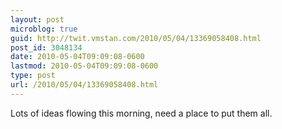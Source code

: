 ```yaml
---
layout: post
microblog: true
guid: http://twit.vmstan.com/2010/05/04/13369058408.html
post_id: 3048134
date: 2010-05-04T09:09:08-0600
lastmod: 2010-05-04T09:09:08-0600
type: post
url: /2010/05/04/13369058408.html
---
```

Lots of ideas flowing this morning, need a place to put them all.
